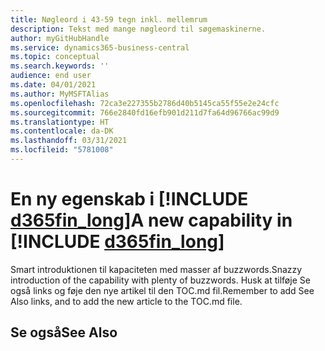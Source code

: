 ```yaml
---
title: Nøgleord i 43-59 tegn inkl. mellemrum
description: Tekst med mange nøgleord til søgemaskinerne.
author: myGitHubHandle
ms.service: dynamics365-business-central
ms.topic: conceptual
ms.search.keywords: ''
audience: end user
ms.date: 04/01/2021
ms.author: MyMSFTAlias
ms.openlocfilehash: 72ca3e227355b2786d40b5145ca55f55e2e24cfc
ms.sourcegitcommit: 766e2840fd16efb901d211d7fa64d96766ac99d9
ms.translationtype: HT
ms.contentlocale: da-DK
ms.lasthandoff: 03/31/2021
ms.locfileid: "5781008"
---
```

# <a name="a-new-capability-in-d365fin_long"></a><span data-ttu-id="10e0c-103">En ny egenskab i [!INCLUDE [d365fin_long](includes/d365fin_long_md.md)]</span><span class="sxs-lookup"><span data-stu-id="10e0c-103">A new capability in [!INCLUDE [d365fin_long](includes/d365fin_long_md.md)]</span></span>

<span data-ttu-id="10e0c-104">Smart introduktionen til kapaciteten med masser af buzzwords.</span><span class="sxs-lookup"><span data-stu-id="10e0c-104">Snazzy introduction of the capability with plenty of buzzwords.</span></span> <span data-ttu-id="10e0c-105">Husk at tilføje Se også links og føje den nye artikel til den TOC.md fil.</span><span class="sxs-lookup"><span data-stu-id="10e0c-105">Remember to add See Also links, and to add the new article to the TOC.md file.</span></span>  

## <a name="see-also"></a><span data-ttu-id="10e0c-106">Se også</span><span class="sxs-lookup"><span data-stu-id="10e0c-106">See Also</span></span>
